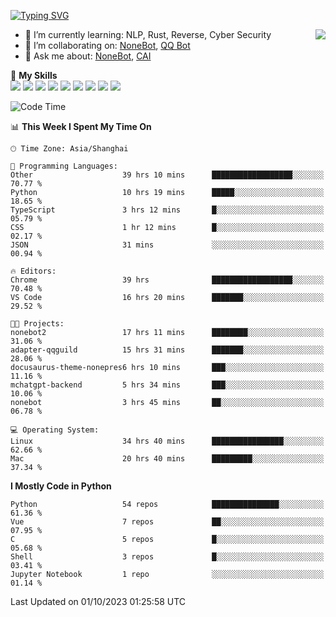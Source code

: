 [![Typing SVG](https://readme-typing-svg.herokuapp.com?size=25&duration=2500&color=8C43EA&vCenter=true&width=200&height=40&lines=Hi+there+%F0%9F%91%8B%F0%9F%8F%BB;I'm+yanyongyu)](https://git.io/typing-svg)

<a href="#">
  <img align="right" src="https://github-readme-stats.vercel.app/api?username=yanyongyu&count_private=true&show_icons=true&bg_color=15,f2f7fd,E0EAFC" />
</a>

- 🌱 I’m currently learning: NLP, Rust, Reverse, Cyber Security
- 👯 I’m collaborating on: [NoneBot](https://github.com/nonebot), [QQ Bot](https://github.com/Mrs4s/go-cqhttp)
- 💬 Ask me about: [NoneBot](https://github.com/nonebot), [CAI](https://github.com/cscs181/CAI)

🌟 **My Skills**  
![](https://img.shields.io/badge/-Python-3e74a2?style=flat-square&logo=Python&logoColor=fff)
![](https://img.shields.io/badge/-Node.js-339933?style=flat-square&logo=Node.js&logoColor=fff)
![](https://img.shields.io/badge/-Vue-4fc08d?style=flat-square&logo=Vue.js&logoColor=fff)
![](https://img.shields.io/badge/-React-2d98ce?style=flat-square&logo=React&logoColor=fff)
![](https://img.shields.io/badge/-Docker-2496ED?style=flat-square&logo=Docker&logoColor=fff)
![](https://img.shields.io/badge/-Linux-000000?style=flat-square&logo=Linux&logoColor=fff)
![](https://img.shields.io/badge/-MySQL-4479A1?style=flat-square&logo=MySQL&logoColor=fff)
![](https://img.shields.io/badge/-Redis-DC382D?style=flat-square&logo=Redis&logoColor=fff)
![](https://img.shields.io/badge/-MongoDB-47A248?style=flat-square&logo=MongoDB&logoColor=fff)

<!--START_SECTION:waka-->
![Code Time](http://img.shields.io/badge/Code%20Time-5%2C013%20hrs%2056%20mins-blue)

📊 **This Week I Spent My Time On** 

```text
🕑︎ Time Zone: Asia/Shanghai

💬 Programming Languages: 
Other                    39 hrs 10 mins      ██████████████████░░░░░░░   70.77 % 
Python                   10 hrs 19 mins      █████░░░░░░░░░░░░░░░░░░░░   18.65 % 
TypeScript               3 hrs 12 mins       █░░░░░░░░░░░░░░░░░░░░░░░░   05.79 % 
CSS                      1 hr 12 mins        █░░░░░░░░░░░░░░░░░░░░░░░░   02.17 % 
JSON                     31 mins             ░░░░░░░░░░░░░░░░░░░░░░░░░   00.94 % 

🔥 Editors: 
Chrome                   39 hrs              ██████████████████░░░░░░░   70.48 % 
VS Code                  16 hrs 20 mins      ███████░░░░░░░░░░░░░░░░░░   29.52 % 

🐱‍💻 Projects: 
nonebot2                 17 hrs 11 mins      ████████░░░░░░░░░░░░░░░░░   31.06 % 
adapter-qqguild          15 hrs 31 mins      ███████░░░░░░░░░░░░░░░░░░   28.06 % 
docusaurus-theme-nonepres6 hrs 10 mins       ███░░░░░░░░░░░░░░░░░░░░░░   11.16 % 
mchatgpt-backend         5 hrs 34 mins       ███░░░░░░░░░░░░░░░░░░░░░░   10.06 % 
nonebot                  3 hrs 45 mins       ██░░░░░░░░░░░░░░░░░░░░░░░   06.78 % 

💻 Operating System: 
Linux                    34 hrs 40 mins      ████████████████░░░░░░░░░   62.66 % 
Mac                      20 hrs 40 mins      █████████░░░░░░░░░░░░░░░░   37.34 % 
```

**I Mostly Code in Python** 

```text
Python                   54 repos            ███████████████░░░░░░░░░░   61.36 % 
Vue                      7 repos             ██░░░░░░░░░░░░░░░░░░░░░░░   07.95 % 
C                        5 repos             █░░░░░░░░░░░░░░░░░░░░░░░░   05.68 % 
Shell                    3 repos             █░░░░░░░░░░░░░░░░░░░░░░░░   03.41 % 
Jupyter Notebook         1 repo              ░░░░░░░░░░░░░░░░░░░░░░░░░   01.14 % 
```




 Last Updated on 01/10/2023 01:25:58 UTC
<!--END_SECTION:waka-->

